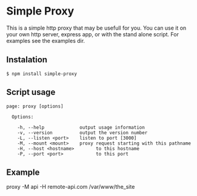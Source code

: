 # Simple Proxy

 This is a simple http proxy that may be usefull for you. 
 You can use it on your own http server, express app, or with the stand alone script.
 For examples see the examples dir.

 ## Instalation

    $ npm install simple-proxy


## Script usage

```
page: proxy [options]

  Options:

    -h, --help             output usage information
    -v, --version          output the version number
    -L, --listen <port>    listen to port [3000]
    -M, --mount <mount>    proxy request starting with this pathname
    -H, --host <hostname>        to this hostname
    -P, --port <port>            to this port
```

## Example

  proxy -M api -H remote-api.com /var/www/the_site
